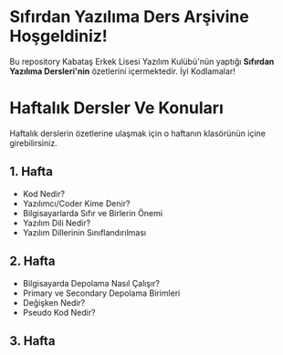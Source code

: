 # Sıfırdan Yazılıma Ders Arşivine Hoşgeldiniz!

Bu repository Kabataş Erkek Lisesi Yazılım Kulübü'nün yaptığı **Sıfırdan Yazılıma Dersleri'nin** özetlerini içermektedir. İyi Kodlamalar! 


# Haftalık Dersler Ve Konuları
Haftalık derslerin özetlerine ulaşmak için o haftanın klasörünün içine girebilirsiniz.

## 1. Hafta

- Kod Nedir?
- Yazılımcı/Coder Kime Denir?
- Bilgisayarlarda Sıfır ve Birlerin Önemi
- Yazılım Dili Nedir?
- Yazılım Dillerinin Sınıflandırılması

## 2. Hafta

- Bilgisayarda Depolama Nasıl Çalışır?
- Primary ve Secondary Depolama Birimleri
- Değişken Nedir?
- Pseudo Kod Nedir?

## 3. Hafta

